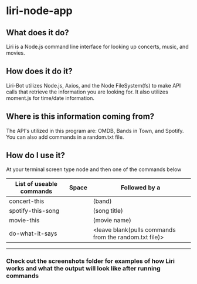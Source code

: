 # liri-node-app

## What does it do?
Liri is a Node.js command line interface for looking up concerts, music, and movies.

## How does it do it?
Liri-Bot utilizes Node.js, Axios, and the Node FileSystem(fs) to make API calls that retrieve the information you are looking for. It also utilizes moment.js for time/date information.

## Where is this information coming from?
The API's utilized in this program are: OMDB, Bands in Town, and Spotify. You can also add commands in a random.txt file.  

## How do I use it?
At your terminal screen type node and then one of the commands below 

| List of useable commands | Space | Followed by a |
| ------------------------ | ----- | ------------- |
| concert-this | <space> | (band)  |
| spotify-this-song | <space> | (song title) |
| movie-this | <space> | (movie name) |
| do-what-it-says | <space> | <leave blank(pulls commands from the random.txt file)> |
 ------------------------------------------------------------------------------------------

### Check out the screenshots folder for examples of how Liri works and what the output will look like after running commands
